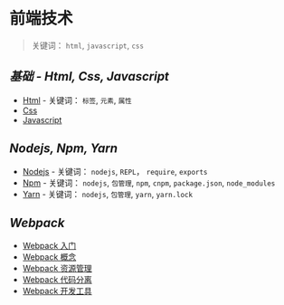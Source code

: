 # 前端技术

> 关键词： `html`, `javascript`, `css`

## _基础 - Html, Css, Javascript_

- [Html](base/html.md) - 关键词： `标签`, `元素`, `属性`
- [Css](base/css.md)
- [Javascript](base/javascript.md)

## _Nodejs, Npm, Yarn_

- [Nodejs](nodejs/nodejs.md) - 关键词： `nodejs`, `REPL`， `require`, `exports`
- [Npm](nodejs/npm.md) - 关键词： `nodejs`, `包管理`, `npm`, `cnpm`, `package.json`, `node_modules`
- [Yarn](nodejs/yarn.md) - 关键词： `nodejs`, `包管理`, `yarn`, `yarn.lock`

## _Webpack_

- [Webpack 入门](webpack/webpack.md)
- [Webpack 概念](webpack/concept.md)
- [Webpack 资源管理](webpack/asset-management.md)
- [Webpack 代码分离](webpack/code-splitting.md)
- [Webpack 开发工具](webpack/development.md)
